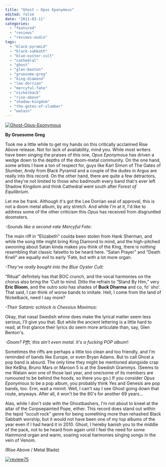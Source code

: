 ```yaml
---
title: "Ghost – Opus Eponymous"
edited: false
date: "2011-03-11"
categories:
  - "featured"
  - "reviews"
  - "reviews-audio"
tags:
  - "black-pyramid"
  - "black-sabbath"
  - "blue-oyster-cult"
  - "cathedral"
  - "ghost"
  - "glen-benton"
  - "gruesome-greg"
  - "king-diamond"
  - "lee-dorrian"
  - "mercyful-fate"
  - "nickelback"
  - "rise-above"
  - "shadow-kingdom"
  - "the-gates-of-slumber"
  - "watain"
---
```


[![](http://www.hellbound.ca/wp-content/uploads/2010/12/Ghost-Opus-Eponymous-290x290.jpg "Ghost-Opus-Eponymous")](http://www.hellbound.ca/wp-content/uploads/2010/12/Ghost-Opus-Eponymous.jpg)

**By Gruesome Greg**

Took me a little while to get my hands on this critically acclaimed Rise Above release. Not for lack of availability, mind you. While most writers have been singing the praises of this one, _Opus Eponymous_ has driven a wedge down to the depths of the doom-metal community. On the one hand, some artists I have a ton of respect for, guys like Karl Simon of The Gates of Slumber, Andy from Black Pyramid and a couple of the dudes in Argus are really into this record. On the other hand, there are quite a few detractors, and they're not limited to those who badmouth every band that's ever left Shadow Kingdom and think Cathedral went south after _Forest of Equilibrium_.

Let me be frank. Although it's got the Lee Dorrian seal of approval, this is not a doom metal album, by any stretch. And while I'm at it, I'd like to address some of the other criticism this _Opus_ has received from disgruntled doomsters.

_\-Sounds like a second-rate Mercyful Fate:_

The main riff in “Elizabeth” coulda been stolen from Hank Sherman, and while the song title might bring King Diamond to mind, and the high-pitched swooning about Satan kinda makes you think of the King, there is nothing resembling that classic falsetto to be heard here. “Satan Prayer” and “Death Knell” are equally evil to early 'Fate, but with a lot more organ.

_\-They've really bought into the Blue Oyster Cult:_

“Ritual” definitely has that BOC crunch, and the vocal harmonies on the chorus also bring the 'Cult to mind. Ditto the refrain to “Stand By Him,” very **Eric Bloom**, and the outro solo has shades of **Buck Dharma** and co, fo' sho'. That said, I can think of worse bands to imitate. Hell, I come from the land of Nickelback, need I say more?

_\-Their Satanic schlock is Cheesius Maximus:_

Okay, that nasal Swedish whine does make the lyrical matter seem less serious, I'll give you that. But while the ancient lettering is a little hard to read, at first glance their lyrics do seem more articulate than, say, Glen Benton's.

_\-Doom? Pfft, this ain't even metal. It's a fucking POP album!:_

Sometimes the riffs are perhaps a little too clean and too friendly, and I'm reminded of bands like Europe, or even Bryan Adams. But to call Ghost a pop band is absurd. The only time they might be mentioned alongside crap like Ke$ha, Bruno Mars or Maroon 5 is at the Swedish Grammys. (Seems to me Watain won one of those last year, and one/some of its members are rumoured to be behind the hoods, so there you go.) If you consider _Opus Eponymous_ to be a pop album, you probably think Yes and Genesis are pop bands, too. Erm, wait a minnit. Well, I can't say I see Ghost going down that route, anyways. After all, it won't be the 80's for another 69 years...

Alas, while I don't side with the Ghostbashers, I'm not about to kneel at the altar of the Corpsepainted Pope, either. This record does stand out within the tepid “occult rock” genre for being something more than rehashed Black Sabbath worship, but it would not have been one of my top albums of the year even if I had heard it in 2010. Ghost, I hereby banish you to the middle of the pack, not to be heard from again until I feel the need for some Hammond organ and warm, soaring vocal harmonies singing songs in the vein of Venom.

(Rise Above / Metal Blade)

[![](http://www.hellbound.ca/wp-content/uploads/2009/09/review75.png "review75")](http://www.hellbound.ca/wp-content/uploads/2009/09/review75.png)
